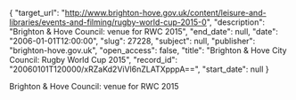 {
  "target_url": "http://www.brighton-hove.gov.uk/content/leisure-and-libraries/events-and-filming/rugby-world-cup-2015-0", 
  "description": "Brighton & Hove Council: venue for RWC 2015", 
  "end_date": null, 
  "date": "2006-01-01T12:00:00", 
  "slug": 27228, 
  "subject": null, 
  "publisher": "brighton-hove.gov.uk", 
  "open_access": false, 
  "title": "Brighton & Hove City Council: Rugby World Cup 2015", 
  "record_id": "20060101T120000/xRZaKd2ViVl6nZLATXpppA==", 
  "start_date": null
}

Brighton & Hove Council: venue for RWC 2015